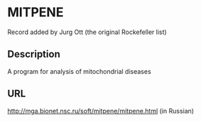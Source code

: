 # MITPENE
Record added by Jurg Ott (the original Rockefeller list)

## Description
A program for analysis of mitochondrial diseases

## URL
http://mga.bionet.nsc.ru/soft/mitpene/mitpene.html (in Russian)